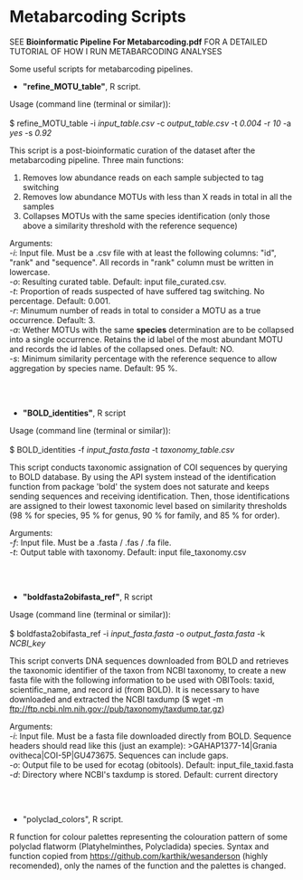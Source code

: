 # Metabarcoding Scripts

SEE __Bioinformatic Pipeline For Metabarcoding.pdf__ FOR A DETAILED TUTORIAL OF HOW I RUN METABARCODING ANALYSES


Some useful scripts for metabarcoding pipelines.

- __"refine_MOTU_table"__, R script.

Usage (command line (terminal or similar)):<br /><br />$ refine_MOTU_table -i _input_table.csv_ -c _output_table.csv_ -t _0.004_ -r _10_ -a _yes_ -s _0.92_

This script is a post-bioinformatic curation of the dataset after the metabarcoding pipeline. Three main functions:
1. Removes low abundance reads on each sample subjected to tag switching
2. Removes low abundance MOTUs with less than X reads in total in all the samples
3. Collapses MOTUs with the same species identification (only those above a similarity threshold with the reference sequence)

Arguments: <br />
 -_i_: Input file. Must be a .csv file with at least the following columns: "id", "rank" and "sequence". All records in "rank" column must be written in lowercase. <br />
 -_o_: Resulting curated table. Default: input file_curated.csv. <br />
 -_t_: Proportion of reads suspected of have suffered tag switching. No percentage. Default: 0.001. <br />
 -_r_: Minumum number of reads in total to consider a MOTU as a true occurrence. Default: 3. <br />
 -_a_: Wether MOTUs with the same __species__ determination are to be collapsed into a single occurrence. Retains the id label of the most abundant MOTU and records the id lables of the collapsed ones. Default: NO. <br />
 -_s_: Minimum similarity percentage with the reference sequence to allow aggregation by species name. Default: 95 %. <br />
 
<br /><br />
- __"BOLD_identities"__, R script

Usage (command line (terminal or similar)): <br /><br />$ BOLD_identities -f _input_fasta.fasta_ -t _taxonomy_table.csv_

This script conducts taxonomic assignation of COI sequences by querying to BOLD database. By using the API system instead of the identification function from package 'bold' the system does not saturate and keeps sending sequences and receiving identification. Then, those identifications are assigned to their lowest taxonomic level based on similarity thresholds (98 % for species, 95 % for genus, 90 % for family, and 85 % for order).

Arguments:  <br />
-_f_: Input file. Must be a .fasta / .fas / .fa file. <br />
-_t_: Output table with taxonomy. Default: input file_taxonomy.csv

<br /><br />
- __"boldfasta2obifasta_ref"__, R script

Usage (command line (terminal or similar)): <br /><br />$ boldfasta2obifasta_ref -i _input_fasta.fasta_ -o _output_fasta.fasta_ -k _NCBI_key_ 

This script converts DNA sequences downloaded from BOLD and retrieves the taxonomic identifier of the taxon from NCBI taxonomy, to create a new fasta file with the following information to be used with OBITools: taxid, scientific_name, and record id (from BOLD). It is necessary to have downloaded and extracted the NCBI taxdump ($ wget -m ftp://ftp.ncbi.nlm.nih.gov://pub/taxonomy/taxdump.tar.gz)

Arguments:  <br />
-_i_: Input file. Must be a fasta file downloaded directly from BOLD. Sequence headers should read like this (just an example): >GAHAP1377-14|Grania ovitheca|COI-5P|GU473675. Sequences can include gaps. <br />
-_o_: Output file to be used for ecotag (obitools). Default: input_file_taxid.fasta <br />
-_d_: Directory where NCBI's taxdump is stored. Default: current directory


<br /><br />
- "polyclad_colors", R script.

R function for colour palettes representing the colouration pattern of some polyclad flatworm (Platyhelminthes, Polycladida) species. Syntax and function copied from https://github.com/karthik/wesanderson (highly recomended), only the names of the function and the palettes is changed.
